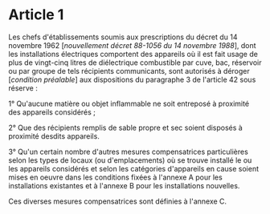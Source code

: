 # Article 1

Les chefs d'établissements soumis aux prescriptions du décret du 14 novembre 1962 [*nouvellement décret 88-1056 du 14 novembre 1988*], dont les installations électriques comportent des appareils où il est fait usage de plus de vingt-cinq litres de diélectrique combustible par cuve, bac, réservoir ou par groupe de tels récipients communicants, sont autorisés à déroger [*condition préalable*] aux dispositions du paragraphe 3 de l'article 42 sous réserve :

1° Qu'aucune matière ou objet inflammable ne soit entreposé à proximité des appareils considérés ;

2° Que des récipients remplis de sable propre et sec soient disposés à proximité desdits appareils.

3° Qu'un certain nombre d'autres mesures compensatrices particulières selon les types de locaux (ou d'emplacements) où se trouve installé le ou les appareils considérés et selon les catégories d'appareils en cause soient mises en oeuvre dans les conditions fixées à l'annexe A pour les installations existantes et à l'annexe B pour les installations nouvelles.

Ces diverses mesures compensatrices sont définies à l'annexe C.
